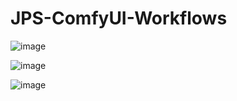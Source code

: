 # JPS-ComfyUI-Workflows

![image](https://github.com/JPS-GER/JPS-ComfyUI-Workflows/assets/142158778/2d0a41b3-30be-4566-b36c-cc4653e6cb05)

![image](https://github.com/JPS-GER/JPS-ComfyUI-Workflows/assets/142158778/c50f93f7-b3d9-4cfc-8b12-92300aafbae7)

![image](https://github.com/JPS-GER/JPS-ComfyUI-Workflows/assets/142158778/2a669d4a-d030-4af5-a75d-0bdb9df97109)




